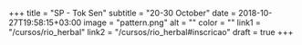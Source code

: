 +++
title = "SP - Tok Sen"
subtitle = "20-30 October"
date = 2018-10-27T19:58:15+03:00
image = "pattern.png"
alt = ""
color = ""
link1 = "/cursos/rio_herbal"
link2 = "/cursos/rio_herbal#inscricao"
draft = true
+++
